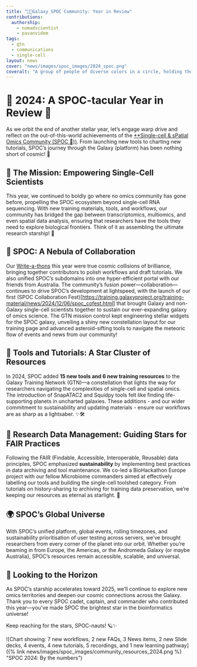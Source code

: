```yaml
---
title: "🖖🏾Galaxy SPOC Community: Year in Review"
contributions:
  authorship:
    - nomadscientist
    - pavanvidem
tags:
  - gtn
  - communications
  - single-cell
layout: news
cover: "news/images/spoc_images/2024_spoc.png"
coveralt: "A group of people of diverse colors in a circle, holding their hands up in the SPOC 'Live long and prosper' shape, gazing at colorful swirls and a bright center representing the future."
---
```


# 🚀 2024: A SPOC-tacular Year in Review 🌌  

As we orbit the end of another stellar year, let’s engage warp drive and reflect on the out-of-this-world achievements of the [**Single-cell & sPatial Omics Community (SPOC 🖖))](https://galaxyproject.org/community/sig/singlecell/). From launching new tools to charting new tutorials, SPOC’s journey through the Galaxy (platform) has been nothing short of cosmic! 🌠  

## 🌟 The Mission: Empowering Single-Cell Scientists  
This year, we continued to boldly go where no omics community has gone before, propelling the SPOC ecosystem beyond single-cell RNA sequencing. With new training materials, tools, and workflows, our community has bridged the gap between transcriptomics, multiomics, and even spatial data analysis, ensuring that researchers have the tools they need to explore biological frontiers. Think of it as assembling the ultimate research starship! 🚀  

## 🌌 SPOC: A Nebula of Collaboration  
Our [Write-a-thons](https://training.galaxyproject.org/training-material/events/2024-10-29-spoc-write-a-thon.html) this year were true cosmic collisions of brilliance, bringing together contributors to polish workflows and draft tutorials. We also unified SPOC’s subdomains into one hyper-efficient portal with our friends from Australia. The community’s fusion power—collaboration—continues to drive SPOC’s development at lightspeed, with the launch of our first (SPOC Collaboration Fest)[https://training.galaxyproject.org/training-material/news/2024/12/06/spoc_cofest.html] that brought Galaxy and non-Galaxy single-cell scientists together to sustain our ever-expanding galaxy of omics science. The GTN mission control kept engineering stellar widgets for the SPOC galaxy, unveiling a shiny new constellation layout for our training page and advanced asteroid-sifting tools to navigate the meteoric flow of events and news from our community!

## 🌠 Tools and Tutorials: A Star Cluster of Resources  
In 2024, SPOC added **15 new tools and 6 new training resources** to the Galaxy Training Network (GTN)—a constellation that lights the way for researchers navigating the complexities of single-cell and spatial omics. The introduction of SnapATAC2 and Squidpy tools felt like finding life-supporting planets in uncharted galaxies. These additions - and our wider commitment to sustainability and updating materials - ensure our workflows are as sharp as a lightsaber. ✨🛠️  

## 🚀 Research Data Management: Guiding Stars for FAIR Practices  
Following the FAIR (Findable, Accessible, Interoperable, Reusable) data principles, SPOC emphasized **sustainability** by implementing best practices in data archiving and tool maintenance. We co-led a BioHackathon Europe project with our fellow Microbiome commanders aimed at effectively labelling our tools and building the single-cell toolshed category. From tutorials on history-sharing to archiving for training data preservation, we’re keeping our resources as eternal as starlight. 🌟  

## 🌍 SPOC’s Global Universe  
With SPOC’s unified platform, global events, rolling timezones, and sustainability prioritisation of user testing across servers, we’ve brought researchers from every corner of the planet into our orbit. Whether you’re beaming in from Europe, the Americas, or the Andromeda Galaxy (or maybe Australia), SPOC’s resources remain accessible, scalable, and universal.  

## 🌌 Looking to the Horizon  
As SPOC’s starship accelerates toward 2025, we’ll continue to explore new omics territories and deepen our cosmic connections across the Galaxy. Thank you to every SPOC cadet, captain, and commander who contributed this year—you’ve made SPOC the brightest star in the bioinformatics universe!  

Keep reaching for the stars, SPOC-nauts! 🪐✨

![Chart showing: 7 new workflows, 2 new FAQs, 3 News items, 2 new Slide decks, 4 events, 4 new tutorials, 5 recordings, and 1 new learning pathway]({% link news/images/spoc_images/community_resources_2024.png %} "SPOC 2024: By the numbers")
